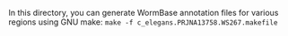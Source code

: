 In this directory, you can generate WormBase annotation files for various regions using GNU make:
    `make -f c_elegans.PRJNA13758.WS267.makefile`
